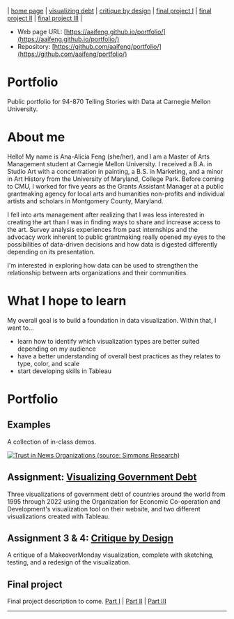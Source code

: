 | [home page](https://aaifeng.github.io/portfolio/) | [visualizing debt](visualizing-government-debt) | [critique by design](critique-by-design) | [final project I](final-project-part-one) | [final project II](final-project-part-two) | [final project III](final-project-part-three) |

- Web page URL: [https://aaifeng.github.io/portfolio/](https://aaifeng.github.io/portfolio/)
- Repository: [https://github.com/aaifeng/portfolio/](https://github.com/aaifeng/portfolio/)

# Portfolio
Public portfolio for 94-870 Telling Stories with Data at Carnegie Mellon University. 

# About me
Hello! My name is Ana-Alicia Feng (she/her), and I am a Master of Arts Management student at Carnegie Mellon University. I received a B.A. in Studio Art with a concentration in painting, a B.S. in Marketing, and a minor in Art History from the University of Maryland, College Park. Before coming to CMU, I worked for five years as the Grants Assistant Manager at a public grantmaking agency for local arts and humanities non-profits and individual artists and scholars in Montgomery County, Maryland.

I fell into arts management after realizing that I was less interested in creating the art than I was in finding ways to share and increase access to the art. Survey analysis experiences from past internships and the advocacy work inherent to public grantmaking really opened my eyes to the possibilities of data-driven decisions and how data is digested differently depending on its presentation.

I'm interested in exploring how data can be used to strengthen the relationship between arts organizations and their communities.

# What I hope to learn
My overall goal is to build a foundation in data visualization. Within that, I want to...

- learn how to identify which visualization types are better suited depending on my audience
- have a better understanding of overall best practices as they relates to type, color, and scale
- start developing skills in Tableau

# Portfolio

## Examples
A collection of in-class demos.
<div class='tableauPlaceholder' id='viz1698951894085' style='position: relative'><noscript><a href='#'><img alt='Trust in News Organizations (source: Simmons Research) ' src='https:&#47;&#47;public.tableau.com&#47;static&#47;images&#47;Me&#47;MediaTrust_In-classExercise&#47;MediaTrust&#47;1_rss.png' style='border: none' /></a></noscript><object class='tableauViz'  style='display:none;'><param name='host_url' value='https%3A%2F%2Fpublic.tableau.com%2F' /> <param name='embed_code_version' value='3' /> <param name='site_root' value='' /><param name='name' value='MediaTrust_In-classExercise&#47;MediaTrust' /><param name='tabs' value='no' /><param name='toolbar' value='yes' /><param name='static_image' value='https:&#47;&#47;public.tableau.com&#47;static&#47;images&#47;Me&#47;MediaTrust_In-classExercise&#47;MediaTrust&#47;1.png' /> <param name='animate_transition' value='yes' /><param name='display_static_image' value='yes' /><param name='display_spinner' value='yes' /><param name='display_overlay' value='yes' /><param name='display_count' value='yes' /><param name='language' value='en-US' /><param name='filter' value='publish=yes' /></object></div>                
<script type='text/javascript'>                    
  var divElement = document.getElementById('viz1698951894085');                    
  var vizElement = divElement.getElementsByTagName('object')[0];                    
  vizElement.style.width='100%';vizElement.style.height=(divElement.offsetWidth*0.75)+'px';                    
  var scriptElement = document.createElement('script');                    
  scriptElement.src = 'https://public.tableau.com/javascripts/api/viz_v1.js';                    
  vizElement.parentNode.insertBefore(scriptElement, vizElement);                
</script>


## Assignment: [Visualizing Government Debt](visualizing-government-debt)
Three visualizations of government debt of countries around the world from 1995 through 2022 using the Organization for Economic Co-operation and Development's visualization tool on their website, and two different visualizations created with Tableau.

## Assignment 3 & 4: [Critique by Design](critique-by-design)
A critique of a MakeoverMonday visualization, complete with sketching, testing, and a redesign of the visualization.

## Final project
Final project description to come. 
[Part I](final-project-part-one) | [Part II](final-project-part-two) | [Part III](final-project-part-three)

---
